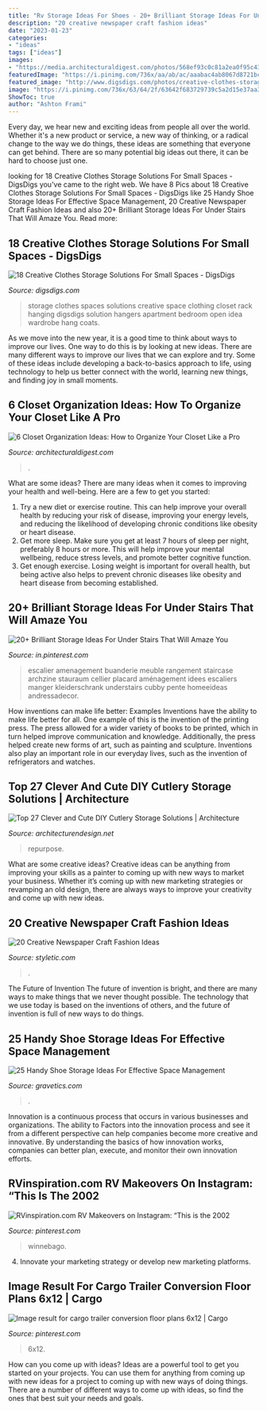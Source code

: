 ```yaml
---
title: "Rv Storage Ideas For Shoes - 20+ Brilliant Storage Ideas For Under Stairs That Will Amaze You"
description: "20 creative newspaper craft fashion ideas"
date: "2023-01-23"
categories:
- "ideas"
tags: ["ideas"]
images:
- "https://media.architecturaldigest.com/photos/568ef93c0c81a2ea0f95c432/master/pass/5_Closets_IMAGE.jpg"
featuredImage: "https://i.pinimg.com/736x/aa/ab/ac/aaabac4ab8067d8721bca8f4a508cd09.jpg"
featured_image: "http://www.digsdigs.com/photos/creative-clothes-storage-solutions-for-small-spaces-11.jpg"
image: "https://i.pinimg.com/736x/63/64/2f/63642f683729739c5a2d15e37aa3b859.jpg"
ShowToc: true
author: "Ashton Frami"
---
```



Every day, we hear new and exciting ideas from people all over the world. Whether it's a new product or service, a new way of thinking, or a radical change to the way we do things, these ideas are something that everyone can get behind. There are so many potential big ideas out there, it can be hard to choose just one.

	

		
looking for 18 Creative Clothes Storage Solutions For Small Spaces - DigsDigs you've came to the right web. We have 8 Pics about 18 Creative Clothes Storage Solutions For Small Spaces - DigsDigs like 25 Handy Shoe Storage Ideas For Effective Space Management, 20 Creative Newspaper Craft Fashion Ideas and also 20+ Brilliant Storage Ideas For Under Stairs That Will Amaze You. Read more:
		
    
## 18 Creative Clothes Storage Solutions For Small Spaces - DigsDigs

<img loading=lazy src="http://www.digsdigs.com/photos/creative-clothes-storage-solutions-for-small-spaces-11.jpg" onerror="this.onerror=null;this.src='https://tse3.mm.bing.net/th?id=OIP.Kb3rp3AefoerK4PpaYgJ0gHaLN&amp;pid=15.1';" alt="18 Creative Clothes Storage Solutions For Small Spaces - DigsDigs">

_Source: digsdigs.com_

>storage clothes spaces solutions creative space clothing closet rack hanging digsdigs solution hangers apartment bedroom open idea wardrobe hang coats. 

	

As we move into the new year, it is a good time to think about ways to improve our lives. One way to do this is by looking at new ideas. There are many different ways to improve our lives that we can explore and try. Some of these ideas include developing a back-to-basics approach to life, using technology to help us better connect with the world, learning new things, and finding joy in small moments.

    
## 6 Closet Organization Ideas: How To Organize Your Closet Like A Pro

<img loading=lazy src="https://media.architecturaldigest.com/photos/568ef93c0c81a2ea0f95c432/master/pass/5_Closets_IMAGE.jpg" onerror="this.onerror=null;this.src='https://tse1.mm.bing.net/th?id=OIP.oWz5rC3uVTjH1e7dlYJURwHaKW&amp;pid=15.1';" alt="6 Closet Organization Ideas: How to Organize Your Closet Like a Pro">

_Source: architecturaldigest.com_

>. 

	

What are some ideas?
There are many ideas when it comes to improving your health and well-being. Here are a few to get you started: 
1. Try a new diet or exercise routine. This can help improve your overall health by reducing your risk of disease, improving your energy levels, and reducing the likelihood of developing chronic conditions like obesity or heart disease. 
2. Get more sleep. Make sure you get at least 7 hours of sleep per night, preferably 8 hours or more. This will help improve your mental wellbeing, reduce stress levels, and promote better cognitive function. 
3. Get enough exercise. Losing weight is important for overall health, but being active also helps to prevent chronic diseases like obesity and heart disease from becoming established.

    
## 20+ Brilliant Storage Ideas For Under Stairs That Will Amaze You

<img loading=lazy src="https://i.pinimg.com/736x/aa/ab/ac/aaabac4ab8067d8721bca8f4a508cd09.jpg" onerror="this.onerror=null;this.src='https://tse3.mm.bing.net/th?id=OIP.CalSBLVW5hQyGmHy8t1nnwHaLM&amp;pid=15.1';" alt="20+ Brilliant Storage Ideas For Under Stairs That Will Amaze You">

_Source: in.pinterest.com_

>escalier amenagement buanderie meuble rangement staircase archzine stauraum cellier placard aménagement idees escaliers manger kleiderschrank understairs cubby pente homeeideas andressadecor. 

	

How inventions can make life better: Examples
Inventions have the ability to make life better for all. One example of this is the invention of the printing press. The press allowed for a wider variety of books to be printed, which in turn helped improve communication and knowledge. Additionally, the press helped create new forms of art, such as painting and sculpture. Inventions also play an important role in our everyday lives, such as the invention of refrigerators and watches.

    
## Top 27 Clever And Cute DIY Cutlery Storage Solutions | Architecture

<img loading=lazy src="https://cdn.architecturendesign.net/wp-content/uploads/2015/05/AD-Cutlery-Storage-Ideas-7.jpg" onerror="this.onerror=null;this.src='https://tse4.mm.bing.net/th?id=OIP.DxXJLoFZfUWIWd8vavnr2AHaJ4&amp;pid=15.1';" alt="Top 27 Clever and Cute DIY Cutlery Storage Solutions | Architecture">

_Source: architecturendesign.net_

>repurpose. 

	

What are some creative ideas?
Creative ideas can be anything from improving your skills as a painter to coming up with new ways to market your business. Whether it’s coming up with new marketing strategies or revamping an old design, there are always ways to improve your creativity and come up with new ideas.

    
## 20 Creative Newspaper Craft Fashion Ideas

<img loading=lazy src="https://styletic.com/wp-content/uploads/2014/10/newspaper-craft-fashion-ideas/8-creative-newspaper-craft-fashion-ideas.jpg" onerror="this.onerror=null;this.src='https://tse1.mm.bing.net/th?id=OIP._4cEe71YtSgyf5UpctjbPQHaM-&amp;pid=15.1';" alt="20 Creative Newspaper Craft Fashion Ideas">

_Source: styletic.com_

>. 

	

The Future of Invention
The future of invention is bright, and there are many ways to make things that we never thought possible. The technology that we use today is based on the inventions of others, and the future of invention is full of new ways to do things.

    
## 25 Handy Shoe Storage Ideas For Effective Space Management

<img loading=lazy src="https://www.gravetics.com/wp-content/uploads/2017/07/Shoe-Cabinet-Folio.jpg" onerror="this.onerror=null;this.src='https://tse3.mm.bing.net/th?id=OIP.x3v7lkgTfNPZwdk1y8rwNgHaJ7&amp;pid=15.1';" alt="25 Handy Shoe Storage Ideas For Effective Space Management">

_Source: gravetics.com_

>. 

	

Innovation is a continuous process that occurs in various businesses and organizations. The ability to Factors into the innovation process and see it from a different perspective can help companies become more creative and innovative. By understanding the basics of how innovation works, companies can better plan, execute, and monitor their own innovation efforts.

    
## RVinspiration.com RV Makeovers On Instagram: “This Is The 2002

<img loading=lazy src="https://i.pinimg.com/736x/19/f8/fc/19f8fce3756e0608861ba76257b2cede.jpg" onerror="this.onerror=null;this.src='https://tse2.mm.bing.net/th?id=OIP.wHNnQSD0Mq1kvQyMwcTsGQHaHa&amp;pid=15.1';" alt="RVinspiration.com RV Makeovers on Instagram: “This is the 2002">

_Source: pinterest.com_

>winnebago. 

	

4. Innovate your marketing strategy or develop new marketing platforms.

    
## Image Result For Cargo Trailer Conversion Floor Plans 6x12 | Cargo

<img loading=lazy src="https://i.pinimg.com/736x/63/64/2f/63642f683729739c5a2d15e37aa3b859.jpg" onerror="this.onerror=null;this.src='https://tse1.mm.bing.net/th?id=OIP.oWxYuGSoLMBZjrNtDmhRPQHaFi&amp;pid=15.1';" alt="Image result for cargo trailer conversion floor plans 6x12 | Cargo">

_Source: pinterest.com_

>6x12. 

	

How can you come up with ideas?
Ideas are a powerful tool to get you started on your projects. You can use them for anything from coming up with new ideas for a project to coming up with new ways of doing things. There are a number of different ways to come up with ideas, so find the ones that best suit your needs and goals.

